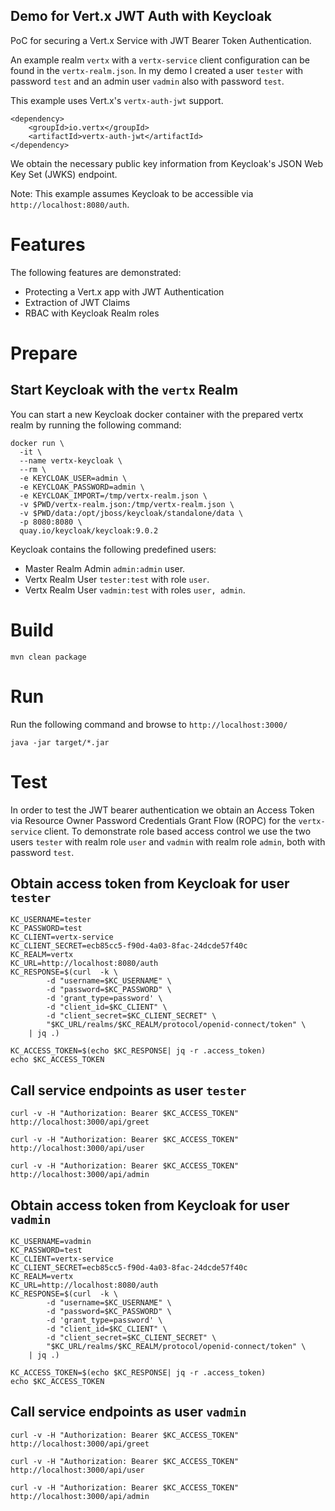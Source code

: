 Demo for Vert.x JWT Auth with Keycloak
---

PoC for securing a Vert.x Service with JWT Bearer Token Authentication.  

An example realm `vertx` with a `vertx-service` client configuration can be found in the `vertx-realm.json`.
In my demo I created a user `tester` with password `test` and an admin user `vadmin` also with password `test`. 

This example uses Vert.x's `vertx-auth-jwt` support.
```
<dependency>
    <groupId>io.vertx</groupId>
    <artifactId>vertx-auth-jwt</artifactId>
</dependency>
```
We obtain the necessary public key information from Keycloak's  JSON Web Key Set (JWKS) endpoint.

Note: This example assumes Keycloak to be accessible via `http://localhost:8080/auth`.

# Features
The following features are demonstrated:  
- Protecting a Vert.x app with JWT Authentication
- Extraction of JWT Claims
- RBAC with Keycloak Realm roles

# Prepare

## Start Keycloak with the `vertx` Realm
You can start a new Keycloak docker container with the prepared vertx realm by running the following command: 
```
docker run \
  -it \
  --name vertx-keycloak \
  --rm \
  -e KEYCLOAK_USER=admin \
  -e KEYCLOAK_PASSWORD=admin \
  -e KEYCLOAK_IMPORT=/tmp/vertx-realm.json \
  -v $PWD/vertx-realm.json:/tmp/vertx-realm.json \
  -v $PWD/data:/opt/jboss/keycloak/standalone/data \
  -p 8080:8080 \
  quay.io/keycloak/keycloak:9.0.2
```

Keycloak contains the following predefined users:  
- Master Realm Admin `admin:admin` user.
- Vertx Realm User `tester:test` with role `user`.
- Vertx Realm User `vadmin:test` with roles `user, admin`. 

# Build
```
mvn clean package
```

# Run
Run the following command and browse to `http://localhost:3000/`
```
java -jar target/*.jar
```


# Test

In order to test the JWT bearer authentication we obtain an Access Token via Resource Owner Password Credentials Grant
Flow (ROPC) for the `vertx-service` client. To demonstrate role based access control we use the two users `tester` with 
realm role `user` and `vadmin` with realm role `admin`, both with password `test`.  

## Obtain access token from Keycloak for user `tester`
```
KC_USERNAME=tester
KC_PASSWORD=test
KC_CLIENT=vertx-service
KC_CLIENT_SECRET=ecb85cc5-f90d-4a03-8fac-24dcde57f40c
KC_REALM=vertx
KC_URL=http://localhost:8080/auth
KC_RESPONSE=$(curl  -k \
        -d "username=$KC_USERNAME" \
        -d "password=$KC_PASSWORD" \
        -d 'grant_type=password' \
        -d "client_id=$KC_CLIENT" \
        -d "client_secret=$KC_CLIENT_SECRET" \
        "$KC_URL/realms/$KC_REALM/protocol/openid-connect/token" \
    | jq .)

KC_ACCESS_TOKEN=$(echo $KC_RESPONSE| jq -r .access_token)
echo $KC_ACCESS_TOKEN
```

## Call service endpoints as user `tester`

```
curl -v -H "Authorization: Bearer $KC_ACCESS_TOKEN" http://localhost:3000/api/greet

curl -v -H "Authorization: Bearer $KC_ACCESS_TOKEN" http://localhost:3000/api/user

curl -v -H "Authorization: Bearer $KC_ACCESS_TOKEN" http://localhost:3000/api/admin
```

## Obtain access token from Keycloak for user `vadmin`
```
KC_USERNAME=vadmin
KC_PASSWORD=test
KC_CLIENT=vertx-service
KC_CLIENT_SECRET=ecb85cc5-f90d-4a03-8fac-24dcde57f40c
KC_REALM=vertx
KC_URL=http://localhost:8080/auth
KC_RESPONSE=$(curl  -k \
        -d "username=$KC_USERNAME" \
        -d "password=$KC_PASSWORD" \
        -d 'grant_type=password' \
        -d "client_id=$KC_CLIENT" \
        -d "client_secret=$KC_CLIENT_SECRET" \
        "$KC_URL/realms/$KC_REALM/protocol/openid-connect/token" \
    | jq .)

KC_ACCESS_TOKEN=$(echo $KC_RESPONSE| jq -r .access_token)
echo $KC_ACCESS_TOKEN
```

## Call service endpoints as user `vadmin`

```
curl -v -H "Authorization: Bearer $KC_ACCESS_TOKEN" http://localhost:3000/api/greet

curl -v -H "Authorization: Bearer $KC_ACCESS_TOKEN" http://localhost:3000/api/user

curl -v -H "Authorization: Bearer $KC_ACCESS_TOKEN" http://localhost:3000/api/admin
```